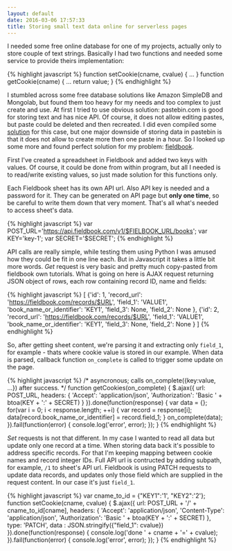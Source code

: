 ```yaml
---
layout: default
date: 2016-03-06 17:57:33
title: Storing small text data online for serverless pages
---
```


I needed some free online database for one of my projects, actually only to store couple of text strings. Basically I had two functions and needed some service to provide theirs implementation:

{% highlight javascript %}
function setCookie(cname, cvalue) {
    ...
}
function getCookie(cname) {
    ...
    return value;
}
{% endhighlight %}

I stumbled across some free database solutions like Amazon SimpleDB and Mongolab, but found them too heavy for my needs and too complex to just create and use. At first I tried to use obvious solution: pastebin.com is good for storing text and has nice API. Of course, it does not allow editing pastes, but paste could be deleted and then recreated. I did even compiled some [solution](https://gist.github.com/umi0451/4865cc5da17f67ae929d) for this case, but one major downside of storing data in pastebin is that it does not allow to create more then one paste in a hour. So I looked up some more and found perfect solution for my problem: [fieldbook](https://fieldbook.com/books).

First I've created a spreadsheet in Fieldbook and added two keys with values. Of course, it could be done from within program, but all I needed is to read/write existing values, so just made solution for this functions only.

Each Fieldbook sheet has its own API url. Also API key is needed and a password for it. They can be generated on API page but **only one time**, so be careful to write them down that very moment. That's all what's needed to access sheet's data.

{% highlight javascript %}
var POST_URL='https://api.fieldbook.com/v1/$FIELBOOK_URL/books';
var KEY='key-1';
var SECRET='$SECRET';
{% endhighlight %}

API calls are really simple, while testing them using Python I was amused how they could be fit in one line each. But in Javascript it takes a little bit more words. _Get_ request is very basic and pretty much copy-pasted from fieldbook own tutorials. What is going on here is AJAX request returning JSON object of rows, each row containing record ID, name and fields:

{% highlight javascript %}
[
    {'id': 1, 'record_url': 'https://fieldbook.com/records/$URL',
        'field_1': 'VALUE1', 'book_name_or_identifier': 'KEY1',
        'field_3': None, 'field_2': None
    },
    {'id': 2, 'record_url': 'https://fieldbook.com/records/$URL',
        'field_1': 'VALUE1', 'book_name_or_identifier': 'KEY1',
        'field_3': None, 'field_2': None
    }
]
{% endhighlight %}

So, after getting sheet content, we're parsing it and extracting only `field_1`, for example - thats where cookie value is stored in our example. When data is parsed, callback function `on_complete` is called to trigger some update on the page.

{% highlight javascript %}
/* asyncronous; calls on_complete({key:value, ...}) after success. */
function getCookies(on_complete) {
    $.ajax({
        url: POST_URL,
        headers: {
            'Accept': 'application/json',
            'Authorization': 'Basic ' + btoa(KEY + ':' + SECRET)
        }
    }).done(function(response) {
        var data = {};
        for(var i = 0; i < response.length; ++i) {
            var record = response[i];
            data[record.book_name_or_identifier] = record.field_1;
        }
        on_complete(data);
    }).fail(function(error) {
        console.log('error', error);
    });
}
{% endhighlight %}

_Set_ requests is not that different. In my case I wanted to read all data but update only one record at a time. When storing data back it's possible to address specific records. For that I'm keeping mapping between cookie names and record integer IDs. Full API url is contructed by adding subpath, for example, `/1` to sheet's API url. Fieldbook is using PATCH requests to update data records, and updates only those field which are supplied in the request content. In our case it's just `field_1`.

{% highlight javascript %}
var cname_to_id = {"KEY1":'1', "KEY2":'2'};
function setCookie(cname, cvalue) {
    $.ajax({
        url: POST_URL + '/' + cname_to_id[cname],
        headers: {
            'Accept': 'application/json',
            'Content-Type': 'application/json',
            'Authorization': 'Basic ' + btoa(KEY + ':' + SECRET)
        },
        type: 'PATCH',
        data : JSON.stringify({"field_1": cvalue})
    }).done(function(response) {
        console.log('done ' + cname + '=' + cvalue);
    }).fail(function(error) {
        console.log('error', error);
    });
}
{% endhighlight %}
